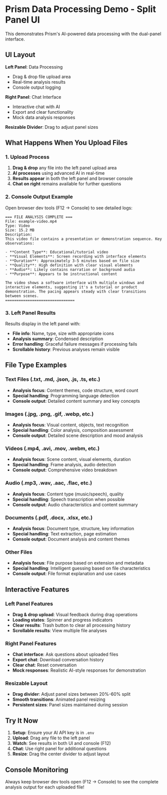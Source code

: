 # Prism Data Processing Demo - Split Panel UI

This demonstrates Prism's AI-powered data processing with the dual-panel interface.

## UI Layout

**Left Panel**: Data Processing
- Drag & drop file upload area
- Real-time analysis results
- Console output logging

**Right Panel**: Chat Interface  
- Interactive chat with AI
- Export and clear functionality
- Mock data analysis responses

**Resizable Divider**: Drag to adjust panel sizes

## What Happens When You Upload Files

### 1. Upload Process
1. **Drag & drop** any file into the left panel upload area
2. **AI processes** using advanced AI in real-time
3. **Results appear** in both the left panel and browser console
4. **Chat on right** remains available for further questions

### 2. Console Output Example

Open browser dev tools (F12 → Console) to see detailed logs:

```
=== FILE ANALYSIS COMPLETE ===
File: example-video.mp4
Type: Video
Size: 15.2 MB
Description:
This video file contains a presentation or demonstration sequence. Key observations:

- **Content Type**: Educational/tutorial video
- **Visual Elements**: Screen recording with interface elements
- **Duration**: Approximately 3-5 minutes based on file size
- **Quality**: High definition with clear visual elements
- **Audio**: Likely contains narration or background audio
- **Purpose**: Appears to be instructional content

The video shows a software interface with multiple windows and interactive elements, suggesting it's a tutorial or product demonstration. The pacing appears steady with clear transitions between scenes.
===============================
```

### 3. Left Panel Results

Results display in the left panel with:
- **File info**: Name, type, size with appropriate icons
- **Analysis summary**: Condensed description
- **Error handling**: Graceful failure messages if processing fails
- **Scrollable history**: Previous analyses remain visible

## File Type Examples

### Text Files (.txt, .md, .json, .js, .ts, etc.)
- **Analysis focus**: Content themes, code structure, word count
- **Special handling**: Programming language detection
- **Console output**: Detailed content summary and key concepts

### Images (.jpg, .png, .gif, .webp, etc.)
- **Analysis focus**: Visual content, objects, text recognition
- **Special handling**: Color analysis, composition assessment
- **Console output**: Detailed scene description and mood analysis

### Videos (.mp4, .avi, .mov, .webm, etc.)
- **Analysis focus**: Scene content, visual elements, duration
- **Special handling**: Frame analysis, audio detection
- **Console output**: Comprehensive video breakdown

### Audio (.mp3, .wav, .aac, .flac, etc.)
- **Analysis focus**: Content type (music/speech), quality
- **Special handling**: Speech transcription when possible
- **Console output**: Audio characteristics and content summary

### Documents (.pdf, .docx, .xlsx, etc.)
- **Analysis focus**: Document type, structure, key information
- **Special handling**: Text extraction, page estimation
- **Console output**: Document analysis and content themes

### Other Files
- **Analysis focus**: File purpose based on extension and metadata
- **Special handling**: Intelligent guessing based on file characteristics
- **Console output**: File format explanation and use cases

## Interactive Features

### Left Panel Features
- **Drag & drop upload**: Visual feedback during drag operations
- **Loading states**: Spinner and progress indicators
- **Clear results**: Trash button to clear all processing history
- **Scrollable results**: View multiple file analyses

### Right Panel Features  
- **Chat interface**: Ask questions about uploaded files
- **Export chat**: Download conversation history
- **Clear chat**: Reset conversation
- **Mock responses**: Realistic AI-style responses for demonstration

### Resizable Layout
- **Drag divider**: Adjust panel sizes between 20%-60% split
- **Smooth transitions**: Animated panel resizing
- **Persistent sizes**: Panel sizes maintained during session

## Try It Now

1. **Setup**: Ensure your AI API key is in `.env` 
2. **Upload**: Drag any file to the left panel
3. **Watch**: See results in both UI and console (F12)
4. **Chat**: Use right panel for additional questions
5. **Resize**: Drag the center divider to adjust layout

## Console Monitoring

Always keep browser dev tools open (F12 → Console) to see the complete analysis output for each uploaded file! 